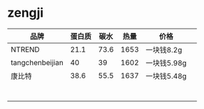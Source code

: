 # zengji
|      品牌       | 蛋白质 | 碳水 | 热量 |    价格    |     |
| --------------- | ----- | ---- | ---- | ---------- | --- |
| NTREND          | 21.1  | 73.6 | 1653 | 一块钱8.2g  |     |
| tangchenbeijian | 40    | 39   | 1602 | 一块钱5.98g |     |
| 康比特           | 38.6  | 55.5 | 1637 | 一块钱5.48g |     |
|                 |       |      |      |            |     |
|                 |       |      |      |            |     |
|                 |       |      |      |            |     |
|                 |       |      |      |            |     |
|                 |       |      |      |            |     |
|                 |       |      |      |            |     |
|                 |       |      |      |            |     |